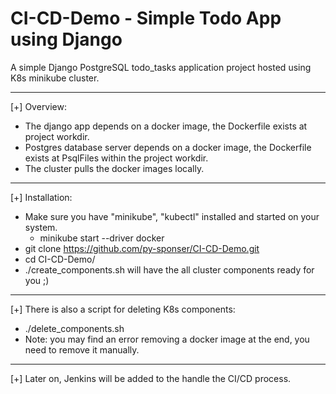 # CI-CD-Demo - Simple Todo App using Django

A simple Django PostgreSQL todo_tasks application project hosted using K8s minikube cluster.

---
[+] Overview:
- The django app depends on a docker image, the Dockerfile exists at project workdir.
- Postgres database server depends on a docker image, the Dockerfile exists at PsqlFiles within the project workdir.
- The cluster pulls the docker images locally.
---
[+] Installation:
- Make sure you have "minikube", "kubectl" installed and started on your system.
  - minikube start --driver docker
- git clone https://github.com/py-sponser/CI-CD-Demo.git
- cd CI-CD-Demo/
- ./create_components.sh will have the all cluster components ready for you ;)
---
[+] There is also a script for deleting K8s components:
- ./delete_components.sh
- Note: you may find an error removing a docker image at the end, you need to remove it manually.
---
[+] Later on, Jenkins will be added to the handle the CI/CD process.

